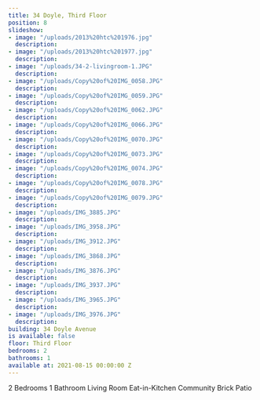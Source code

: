 ```yaml
---
title: 34 Doyle, Third Floor
position: 8
slideshow:
- image: "/uploads/2013%20htc%201976.jpg"
  description: 
- image: "/uploads/2013%20htc%201977.jpg"
  description: 
- image: "/uploads/34-2-livingroom-1.JPG"
  description: 
- image: "/uploads/Copy%20of%20IMG_0058.JPG"
  description: 
- image: "/uploads/Copy%20of%20IMG_0059.JPG"
  description: 
- image: "/uploads/Copy%20of%20IMG_0062.JPG"
  description: 
- image: "/uploads/Copy%20of%20IMG_0066.JPG"
  description: 
- image: "/uploads/Copy%20of%20IMG_0070.JPG"
  description: 
- image: "/uploads/Copy%20of%20IMG_0073.JPG"
  description: 
- image: "/uploads/Copy%20of%20IMG_0074.JPG"
  description: 
- image: "/uploads/Copy%20of%20IMG_0078.JPG"
  description: 
- image: "/uploads/Copy%20of%20IMG_0079.JPG"
  description: 
- image: "/uploads/IMG_3885.JPG"
  description: 
- image: "/uploads/IMG_3958.JPG"
  description: 
- image: "/uploads/IMG_3912.JPG"
  description: 
- image: "/uploads/IMG_3868.JPG"
  description: 
- image: "/uploads/IMG_3876.JPG"
  description: 
- image: "/uploads/IMG_3937.JPG"
  description: 
- image: "/uploads/IMG_3965.JPG"
  description: 
- image: "/uploads/IMG_3976.JPG"
  description: 
building: 34 Doyle Avenue
is available: false
floor: Third Floor
bedrooms: 2
bathrooms: 1
available at: 2021-08-15 00:00:00 Z
---
```


2 Bedrooms
1 Bathroom
Living Room
Eat-in-Kitchen
Community Brick Patio
